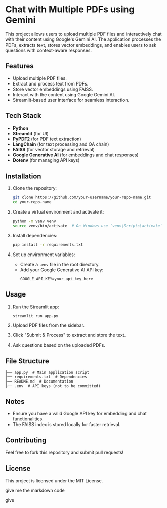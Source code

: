 # Chat with Multiple PDFs using Gemini

This project allows users to upload multiple PDF files and interactively chat with their content using Google's Gemini AI. The application processes the PDFs, extracts text, stores vector embeddings, and enables users to ask questions with context-aware responses.

## Features

- Upload multiple PDF files.
- Extract and process text from PDFs.
- Store vector embeddings using FAISS.
- Interact with the content using Google Gemini AI.
- Streamlit-based user interface for seamless interaction.

## Tech Stack

- **Python**
- **Streamlit** (for UI)
- **PyPDF2** (for PDF text extraction)
- **LangChain** (for text processing and QA chain)
- **FAISS** (for vector storage and retrieval)
- **Google Generative AI** (for embeddings and chat responses)
- **Dotenv** (for managing API keys)

## Installation

1. Clone the repository:

   ```bash
   git clone https://github.com/your-username/your-repo-name.git
   cd your-repo-name
   ```

2. Create a virtual environment and activate it:

   ```bash
   python -m venv venv
   source venv/bin/activate  # On Windows use `venv\Scripts\activate`
   ```

3. Install dependencies:

   ```bash
   pip install -r requirements.txt
   ```

4. Set up environment variables:

   - Create a `.env` file in the root directory.
   - Add your Google Generative AI API key:
     ```env
     GOOGLE_API_KEY=your_api_key_here
     ```

## Usage

1. Run the Streamlit app:

   ```bash
   streamlit run app.py
   ```

2. Upload PDF files from the sidebar.

3. Click "Submit & Process" to extract and store the text.

4. Ask questions based on the uploaded PDFs.

## File Structure

```
├── app.py  # Main application script
├── requirements.txt  # Dependencies
├── README.md  # Documentation
├── .env  # API keys (not to be committed)
```

## Notes

- Ensure you have a valid Google API key for embedding and chat functionalities.
- The FAISS index is stored locally for faster retrieval.

## Contributing

Feel free to fork this repository and submit pull requests!

## License

This project is licensed under the MIT License.

give me the markdown code

give 
